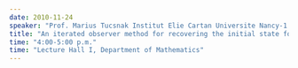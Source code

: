 ```yaml
---
date: 2010-11-24
speaker: "Prof. Marius Tucsnak Institut Elie Cartan Universite Nancy-1 France"
title: "An iterated observer method for recovering the initial state for a class of PDE's"
time: "4:00-5:00 p.m." 
time: "Lecture Hall I, Department of Mathematics"
---
```


